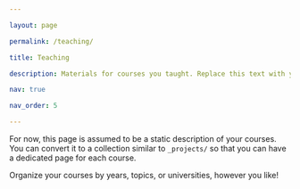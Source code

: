 ```yaml
---

layout: page

permalink: /teaching/

title: Teaching

description: Materials for courses you taught. Replace this text with your description.

nav: true

nav_order: 5

---
```



For now, this page is assumed to be a static description of your courses. You can convert it to a collection similar to `_projects/` so that you can have a dedicated page for each course.


Organize your courses by years, topics, or universities, however you like!
